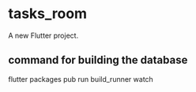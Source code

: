 # tasks_room

A new Flutter project.

## command for building the database

flutter packages pub run build_runner watch